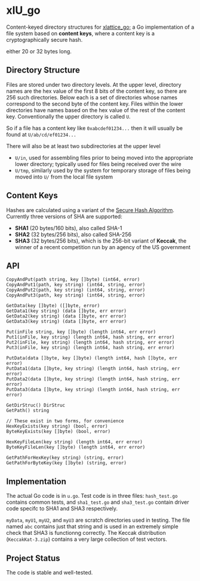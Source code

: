 <h1 class="libTop">xlU_go</h1>

Content-keyed directory structures for
[xlattice_go;](https://jddixon.github.io/xlattice_go)
a Go implementation of a file system
based on **content keys**, where a content key is a cryptographically
secure hash.

either 20 or 32 bytes long.

## Directory Structure

Files are stored under two directory levels.
At the upper level, directory names are the hex value of the first
8 bits of the content key, so there are 256 such directories.
Below each is a set of directories whose names correspond to the
second byte of the content key.  Files within the lower directories
have names based on the hex value of the rest of the content key.
Conventionally the upper directory is called `U`.

So if a file has a content key like `0xabcdef01234...` then it will
usually be found at `U/ab/cd/ef01234...`

There will also be at least two subdirectories at the upper level

* `U/in`, used for assembling files prior to being moved into the
  appropriate lower directory; typically used for files being
  received over the wire
* `U/tmp`, similarly used by the system for temporary storage of files
  being moved into `U/` from the local file system

## Content Keys

Hashes are calculated using
a variant of the
[Secure Hash Algorithm](https://en.wikipedia.org/wiki/Secure_Hash_Algorithm).
Currently three versions of SHA are supported:

* **SHA1** (20 bytes/160 bits), also called SHA-1
* **SHA2** (32 bytes/256 bits), also called SHA-256
* **SHA3** (32 bytes/256 bits), which is the 256-bit variant of **Keccak**,
  the winner of a recent competition run by an agency of the US government

## API

	CopyAndPut(path string, key []byte) (int64, error)
	CopyAndPut1(path, key string) (int64, string, error)
	CopyAndPut2(path, key string) (int64, string, error)
	CopyAndPut3(path, key string) (int64, string, error)

	GetData(key []byte) ([]byte, error)
	GetData1(key string) (data []byte, err error)
	GetData2(key string) (data []byte, err error)
	GetData3(key string) (data []byte, err error)

	Put(inFile string, key []byte) (length int64, err error)
	Put1(inFile, key string) (length int64, hash string, err error)
	Put2(inFile, key string) (length int64, hash string, err error)
	Put3(inFile, key string) (length int64, hash string, err error)

	PutData(data []byte, key []byte) (length int64, hash []byte, err error)
	PutData1(data []byte, key string) (length int64, hash string, err error)
	PutData2(data []byte, key string) (length int64, hash string, err error)
	PutData3(data []byte, key string) (length int64, hash string, err error)

	GetDirStruc() DirStruc
	GetPath() string

	// These exist in two forms, for convenience
	HexKeyExists(key string) (bool, error)
	ByteKeyExists(key []byte) (bool, error)

	HexKeyFileLen(key string) (length int64, err error)
	ByteKeyFileLen(key []byte) (length int64, err error)

	GetPathForHexKey(key string) (string, error)
	GetPathForByteKey(key []byte) (string, error)

## Implementation

The actual Go code is in `u.go`.  Test code is in three files:
`hash_test.go` contains common tests, and `sha1_test.go` and
`sha3_test.go` contain driver code specifc to SHA1 and SHA3 respectively.

`myData`, `myU1`, `myU2`, and `myU3` are scratch directories used in testing.
The file named `abc` contains just that string and is used in an
extremely simple check that SHA3 is functionng correctly.
The Keccak distribution (`KeccakKat-3.zip`) contains a very large collection
of test vectors.

## Project Status

The code is stable and well-tested.

